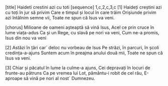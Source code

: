 [title] Haideti crestini azi cu toti
[sequence] 1,c,2,c,3,c
[1]
Haideți creștini azi cu toți în jur să privim
Care e timpul și locul în care trăim
Orișiunde privim azi întâlnim semne vii,
Toate ne spun că Isus va veni.

[chorus]
Milioane de oameni așteaptă să vină Isus,
Acel ce prin cruce în lume viața-adus
Ca și un Rege, cu slavă pe nori va veni,
Cum ne-a promis, Isus din nou va veni

[2]
Astăzi în țări car` deloc nu vorbeau de Isus
Pe străzi, în parcuri, în școli credința-a-ajuns
Suntem acum în preajma anului două mii,
Toate ne spun că Isus va veni.

[3]
Chiar și păcatul în lume la culme-a ajuns,
Cei depravați în locuri de frunte-au pătruns
Ca pe vremea lui Lot, pământu-i robit de cel rău,
E-aproape să vină pe nori al nost` Dumnezeu.

